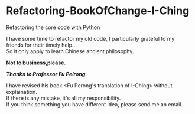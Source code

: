 # Refactoring-BookOfChange-I-Ching
Refactoring the core code with Python


I have some time to refactor my old code, I particularly grateful to my friends for their timely help..<br>
So it only apply to learn Chinese ancient philosophy.<br>

**Not to business,please.**

***Thanks to Professor Fu Peirong.***

I have revised his book <Fu Perong's translation of I-Ching> without explaination.<br>
If there is any mistake, it's all my responsibility.<br>
If you think something you have different idea, please send me an email.<br>
